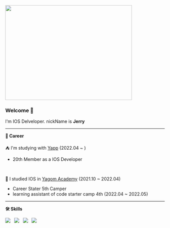 
<img src="https://user-images.githubusercontent.com/40068674/161518262-ea900153-b027-4985-a130-b2e097096f52.gif" width="400" height="300">
                                                                                                                          
### Welcome 👋 

l'm IOS Delveloper. nickName is **Jerry**

---
**📆 Career**

⛺️ l'm studying with [Yapp](https://www.yapp.co.kr/) (2022.04 ~ ) 

  - 20th Member as a IOS Developer
  
  <br>
  
🐻 l studied IOS in [Yagom Academy](https://www.yagom-academy.kr/) (2021.10 ~ 2022.04) 

  - Career Stater 5th Camper
  - learning assistant of code starter camp 4th (2022.04 ~ 2022.05)

---

**🛠 Skills**

<p align="left">
<img src="https://img.shields.io/badge/-iOS-%23000000?logo=Apple&logoColor=white"/> &nbsp
<img src="https://img.shields.io/badge/Swift-F05138?style=flat-square&logo=Swift&logoColor=white"/> &nbsp
<img src="https://img.shields.io/badge/Git-F05032?style=flat-square&logo=Git&logoColor=white"/> &nbsp
<img src="https://img.shields.io/badge/GitHub-181717?style=flat-square&logo=GitHub&logoColor=white"/> &nbsp
</p>

